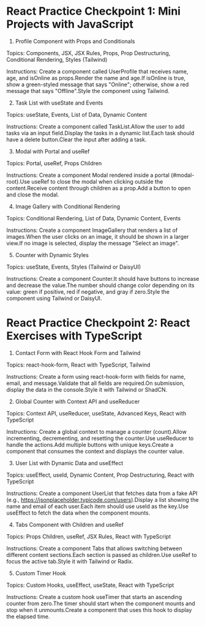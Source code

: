 # React Practice Checkpoint 1: Mini Projects with JavaScript

1. Profile Component with Props and Conditionals

Topics: Components, JSX, JSX Rules, Props, Prop Destructuring, Conditional Rendering, Styles (Tailwind)

Instructions:
Create a component called UserProfile that receives name, age, and isOnline as props.Render the name and age.If isOnline is true, show a green-styled message that says "Online"; otherwise, show a red message that says "Offline".Style the component using Tailwind.

2. Task List with useState and Events

Topics: useState, Events, List of Data, Dynamic Content

Instructions:
Create a component called TaskList.Allow the user to add tasks via an input field.Display the tasks in a dynamic list.Each task should have a delete button.Clear the input after adding a task.

3. Modal with Portal and useRef

Topics: Portal, useRef, Props Children

Instructions:
Create a component Modal rendered inside a portal (#modal-root).Use useRef to close the modal when clicking outside the content.Receive content through children as a prop.Add a button to open and close the modal.

4. Image Gallery with Conditional Rendering

Topics: Conditional Rendering, List of Data, Dynamic Content, Events

Instructions:
Create a component ImageGallery that renders a list of images.When the user clicks on an image, it should be shown in a larger view.If no image is selected, display the message "Select an image".

5. Counter with Dynamic Styles

Topics: useState, Events, Styles (Tailwind or DaisyUI)

Instructions:
Create a component Counter.It should have buttons to increase and decrease the value.The number should change color depending on its value: green if positive, red if negative, and gray if zero.Style the component using Tailwind or DaisyUI.

# React Practice Checkpoint 2: React Exercises with TypeScript

1. Contact Form with React Hook Form and Tailwind

Topics: react-hook-form, React with TypeScript, Tailwind

Instructions:
Create a form using react-hook-form with fields for name, email, and message.Validate that all fields are required.On submission, display the data in the console.Style it with Tailwind or ShadCN.

2. Global Counter with Context API and useReducer

Topics: Context API, useReducer, useState, Advanced Keys, React with TypeScript

Instructions:
Create a global context to manage a counter (count).Allow incrementing, decrementing, and resetting the counter.Use useReducer to handle the actions.Add multiple buttons with unique keys.Create a component that consumes the context and displays the counter value.

3. User List with Dynamic Data and useEffect

Topics: useEffect, useId, Dynamic Content, Prop Destructuring, React with TypeScript

Instructions:
Create a component UserList that fetches data from a fake API (e.g., https://jsonplaceholder.typicode.com/users).Display a list showing the name and email of each user.Each item should use useId as the key.Use useEffect to fetch the data when the component mounts.

4. Tabs Component with Children and useRef

Topics: Props Children, useRef, JSX Rules, React with TypeScript

Instructions:
Create a component Tabs that allows switching between different content sections.Each section is passed as children.Use useRef to focus the active tab.Style it with Tailwind or Radix.

5. Custom Timer Hook

Topics: Custom Hooks, useEffect, useState, React with TypeScript

Instructions:
Create a custom hook useTimer that starts an ascending counter from zero.The timer should start when the component mounts and stop when it unmounts.Create a component that uses this hook to display the elapsed time.



